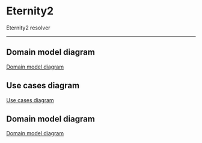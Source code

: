 # Eternity2

Eternity2 resolver
***

## Domain model diagram
[Domain model diagram](doc/DomainModelDiagram.md)

## Use cases diagram
[Use cases diagram](doc/UseCasesDiagram.md)

## Domain model diagram
[Domain model diagram](doc/DomainModelDiagram/DomainModelDiagram.md)
